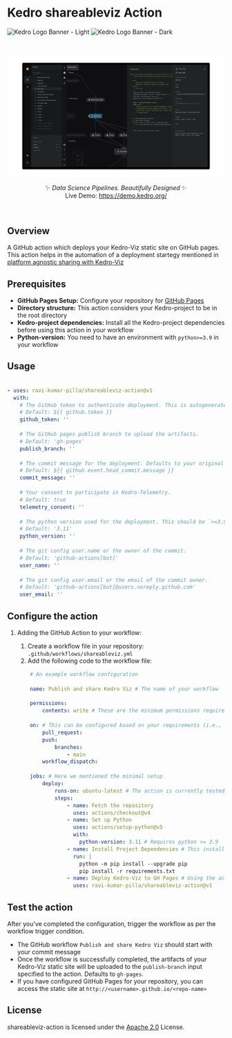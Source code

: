 # Kedro shareableviz Action

![Kedro Logo Banner - Light](https://raw.githubusercontent.com/kedro-org/kedro/main/.github/demo-dark.png#gh-dark-mode-only)
![Kedro Logo Banner - Dark](https://raw.githubusercontent.com/kedro-org/kedro/main/.github/demo-light.png#gh-light-mode-only)

<br />
<p align="center">

![Kedro-Viz Pipeline Visualisation](https://raw.githubusercontent.com/kedro-org/kedro-viz/main/.github/img/banner.png)

</p>

<p align="center">
✨ <em> Data Science Pipelines. Beautifully Designed</em> ✨
<br />
Live Demo: <a href="https://demo.kedro.org/" target="_blank">https://demo.kedro.org/</a>
</p>

<br />

## Overview

A GitHub action which deploys your Kedro-Viz static site on GitHub pages. This action helps in the automation of a deployment startegy mentioned in [platform agnostic sharing with Kedro-Viz](https://docs.kedro.org/projects/kedro-viz/en/v8.0.1/platform_agnostic_sharing_with_kedro_viz.html#static-website-hosting-platforms-such-as-github-pages)

## Prerequisites

- **GitHub Pages Setup:** Configure your repository for [GitHub Pages](https://docs.github.com/en/pages/quickstart)
- **Directory structure:** This action considers your Kedro-project to be in the root directory
- **Kedro-project dependencies:** Install all the Kedro-project dependencies before using this action in your workflow
- **Python-version:** You need to have an environment with `python>=3.9` in your workflow

## Usage

```yaml

- uses: ravi-kumar-pilla/shareableviz-action@v1
  with:
    # The GitHub token to authenticate deployment. This is autogenerated by the action.
    # Default: ${{ github.token }}
    github_token: ''

    # The GitHub pages publish branch to upload the artifacts.
    # Default: 'gh-pages'
    publish_branch: ''

    # The commit message for the deployment. Defaults to your original commit message.
    # Default: ${{ github.event.head_commit.message }}
    commit_message: ''

    # Your consent to participate in Kedro-Telemetry.
    # Default: true
    telemetry_consent: ''

    # The python version used for the deployment. This should be `>=3.9`
    # Default: '3.11'
    python_version: ''

    # The git config user.name or the owner of the commit.
    # Default: 'github-actions[bot]'
    user_name: ''

    # The git config user.email or the email of the commit owner.
    # Default: 'github-actions[bot]@users.noreply.github.com'
    user_email: ''

```

## Configure the action

1. Adding the GitHub Action to your workflow:

   1. Create a workflow file in your repository: `.github/workflows/shareableviz.yml`
   2. Add the following code to the workflow file:

    ```yaml
        # An example workflow configuration

        name: Publish and share Kedro Viz # The name of your workflow
        
        permissions:
            contents: write # These are the minimum permissions required to use the action

        on: # This can be configured based on your requirements (i.e., the workflow trigger condition)
            pull_request:
            push:
                branches:
                    - main
            workflow_dispatch:

        jobs: # Here we mentioned the minimal setup
            deploy:
                runs-on: ubuntu-latest # The action is currently tested on ubuntu-latest (Recommended)
                steps:
                    - name: Fetch the repository
                      uses: actions/checkout@v4
                    - name: Set up Python
                      uses: actions/setup-python@v5
                      with:
                        python-version: 3.11 # Requires python >= 3.9
                    - name: Install Project Dependencies # This installs the Kedro-project dependencies
                      run: |
                        python -m pip install --upgrade pip
                        pip install -r requirements.txt
                    - name: Deploy Kedro-Viz to GH Pages # Using the action
                      uses: ravi-kumar-pilla/shareableviz-action@v1     
    ```

## Test the action

After you've completed the configuration, trigger the workflow as per the workflow trigger condition.

- The GitHub workflow `Publish and share Kedro Viz` should start with your commit message
- Once the workflow is successfully completed, the artifacts of your Kedro-Viz static site will be uploaded to the `publish-branch` input specified to the action. Defaults to `gh-pages`.
- If you have configured GitHub Pages for your repository, you can access the static site at `http://<username>.github.io/<repo-name>`

## License

shareableviz-action is licensed under the [Apache 2.0](https://github.com/ravi-kumar-pilla/shareableviz-action/blob/main/LICENSE.md) License.
